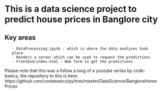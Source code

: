 <h1>This is a data science project to predict house prices in Banglore city</h1>

<h2>Key areas</h2>
<ul>
	
	- DataProcessing.ipynb - which is where the data analyses took place
	- Renders a server which can be used to request the predictions
	- FrontEnd/index.html - Web form to get the predictions

</ul>

<p>Please note that this was a follow a long of a youtube series by code-basics, the repository to this is here: https://github.com/codebasics/py/tree/master/DataScience/BangloreHomePrices</p>
